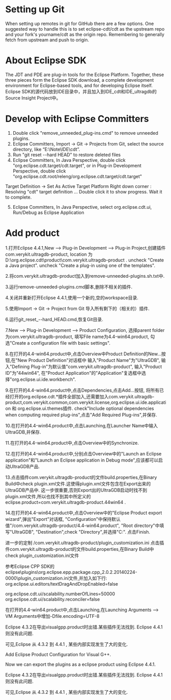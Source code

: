 
# Setting up Git
When setting up remotes in git for GitHub there are a few options.
One suggested way to handle this is to set eclipse-cdt/cdt as the upstream repo and your fork's yourname/cdt as the origin repo. Remembering to generally fetch from upstream and push to origin.


# About Eclipse SDK
The JDT and PDE are plug-in tools for the Eclipse Platform. Together, these three pieces form the Eclipse SDK download, a complete development environment for Eclipse-based tools, and for developing Eclipse itself.
Eclipse SDK的源代码放到IDE目录中，并且加入到IDE_cdt和IDE_ultragdb的Source Insight Project中。


# Develop with Eclipse Committers

1. Double click "remove_unneeded_plug-ins.cmd" to remove unneeded plugins.
2. Eclipse Committers, Import -> Git -> Projects from Git, select the source directory, like “E:\Note\IDE\cdt”.
3. Run "git reset --hard HEAD" to restore deleted files
4. Eclipse Committers, In Java Perspective, double click "org.eclipse.cdt.target/cdt.target", or in Plug-in Development Perspective, double click "org.eclipse.cdt.root/releng/org.eclipse.cdt.target/cdt.target"

Target Definition -> Set As Active Target Platform
Right down corner : Resolving "cdt" target definition ... 
Double click it to show progress.
Wait it to complete.

5. Eclipse Committers, In Java Perspective, select org.eclipse.cdt.ui, Run/Debug as Eclipse Application



# Add product
1.打开Eclipse 4.4.1,New --> Plug-in Development --> Plug-in Project,创建插件com.verykit.ultragdb-product,
location 为 D:\org.eclipse.cdt\product\com.verykit.ultragdb-product .
uncheck "Create a Java project".
uncheck "Create a plug-in using one of the templates".

2.将com.verykit.ultragdb-product加入到remove-unneeded-plugins.sh.txt中.

3.运行remove-unneeded-plugins.cmd脚本,删除不相关的插件.

4.关闭并重新打开Eclipse 4.4.1,使用一个新的,空的workspace目录.

5.使用Import -> Git -> Project from Git 导入所有剩下的（相关的）插件.

6.运行git_reset_--hard_HEAD.cmd,恢复Git目录.

7.New --> Plug-in Development --> Product Configuration,
选择parent folder为com.verykit.ultragdb-product,
填写File name为4.4-win64.product,
勾选"Create a configuration file with basic settings".

8.在打开的4.4-win64.product中,点击Overview中Product Definition的New...按钮,在"New Product Definition"对话框中
输入"Product Name"为"UltraGDB",
输入"Defining Plug-in"为默认值"com.verykit.ultragdb-product",
输入"Product ID"为"44win64",
在"Product Application"的"Application"复选框中选择"org.eclipse.ui.ide.workbench".

9.在打开的4.4-win64.product中,点击Dependencies,点击Add...按钮,
将所有已经打开的org.eclipse.cdt.*插件全部加入,还需要加入com.verykit.ultragdb-product,com.verykit.common,com.verykit.license,org.eclipse.ui.ide.application 和 org.eclipse.ui.themes插件.
check"Include optional dependencies when computing required plug-ins",点击"Add Required Plug-ins",并保存.

10.在打开的4.4-win64.product中,点击Launching,在Launcher Name中输入UltraGDB,并保存.

11.在打开的4.4-win64.product中,点击Overview中的Synchronize.

12.在打开的4.4-win64.product中,分别点击Overview中的"Launch an Eclipse application"和"Launch an Eclipse application in Debug mode",应该都可以启动UltraGDB产品.

13.点击插件com.verykit.ultragdb-product的文件build.properties,在Binary Build中check plugin.xml文件.这使得plugin.xml文件包含在Export出来的UltraGDB产品中.
这一步很重要,否则Export出的UltraGDB启动时找不到plugin.xml文件,所以也找不到其中所定义的eclipse.product=com.verykit.ultragdb-product.44win64 .

14.在打开的4.4-win64.product中,点击Overview中的"Eclipse Product export wizard",弹出"Export"对话框,
"Configuration"中保持默认值"/com.verykit.ultragdb-product/4.4-win64.product",
"Root directory"中填写"UltraGDB",
"Destination",check "Directory",并选择"C:\".
点击Finish.




进一步的定制
/com.verykit.ultragdb-product/plugin_customization.ini
点击插件com.verykit.ultragdb-product的文件build.properties,在Binary Build中check plugin_customization.ini文件

参考Eclipse CPP SDK的 eclipse\plugins\org.eclipse.epp.package.cpp_2.0.2.20140224-0000\plugin_customization.ini文件,并加入如下行:
org.eclipse.ui.editors/textDragAndDropEnabled=false

org.eclipse.cdt.ui/scalability.numberOfLines=50000
org.eclipse.cdt.ui/scalability.reconciler=false


在打开的4.4-win64.product中,点击Launching,在Launching Arguments --> VM Arguments中增加-Dfile.encoding=UTF-8







Eclipse 4.3.2在导出visualgpp.product时出错.某些插件无法找到.
Eclipse 4.4.1则没有此问题.

可见,Eclipse 从 4.3.2 到 4.4.1 , 某些内部实现发生了大的变化.




Add Eclipse Product Configuration for Visual G++.

Now we can export the plugins as a eclipse product using Eclipse 4.4.1.


Eclipse 4.3.2在导出visualgpp.product时出错.某些插件无法找到.
Eclipse 4.4.1则没有此问题.

可见,Eclipse 从 4.3.2 到 4.4.1 , 某些内部实现发生了大的变化.


